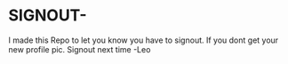 # SIGNOUT-
I made this Repo to let you know you have to signout. If you dont get your new profile pic. Signout next time -Leo 
